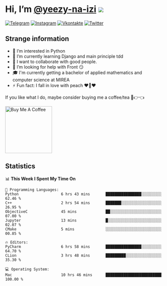 # Hi, I’m [@yeezy-na-izi](https://github.com/yeezy-na-izi/) ![](https://visitor-badge.glitch.me/badge?page_id=yeezy-na-izi.yeezy-na-izi)

[![Telegram](https://img.shields.io/badge/Telegram-262424?style=for-the-badge&logo=Telegram)](https://t.me/yeezy_na_izi)
[![Instagram](https://img.shields.io/badge/Instagram-262424?style=for-the-badge&logo=Instagram)](https://www.instagram.com/yeezy_na_izi)
[![Vkontakte](https://img.shields.io/badge/VK-262424?style=for-the-badge&logo=Vk&logoColor=0077FF)](https://vk.com/yeezy_na_izi)
[![Twitter](https://img.shields.io/badge/Twitter-262424?style=for-the-badge&logo=Twitter)](https://twitter.com/yeezynaizi)

## Strange information
  
- 👀 I’m interested in Python
- 🌱 I’m currently learning Django and main principle tdd
- 💞️ I want to collaborate with good people.
- 🤔 I’m looking for help with Front 😏
- 🎓 I'm currently getting a bachelor of applied mathematics and computer science at MIREA
- ⚡️ Fun fact: I fall in love with peach ❤️🍑❤️

If you like what I do, maybe consider buying me a coffee/tea 🥺👉👈

<a href="https://www.buymeacoffee.com/yeezynaizi" target="_blank"><img src="https://cdn.buymeacoffee.com/buttons/v2/default-red.png" alt="Buy Me A Coffee" width="150" ></a>

## Statistics

<!--START_SECTION:waka-->
📊 **This Week I Spent My Time On** 

```text
💬 Programming Languages: 
Python                   6 hrs 43 mins       ████████████████░░░░░░░░░   62.46 % 
C++                      2 hrs 54 mins       ███████░░░░░░░░░░░░░░░░░░   26.95 % 
ObjectiveC               45 mins             ██░░░░░░░░░░░░░░░░░░░░░░░   07.00 % 
Jupyter                  13 mins             █░░░░░░░░░░░░░░░░░░░░░░░░   02.07 % 
CMake                    5 mins              ░░░░░░░░░░░░░░░░░░░░░░░░░   00.85 % 

🔥 Editors: 
PyCharm                  6 hrs 58 mins       ████████████████░░░░░░░░░   64.70 % 
CLion                    3 hrs 48 mins       █████████░░░░░░░░░░░░░░░░   35.30 % 

💻 Operating System: 
Mac                      10 hrs 46 mins      █████████████████████████   100.00 % 
```


<!--END_SECTION:waka-->
